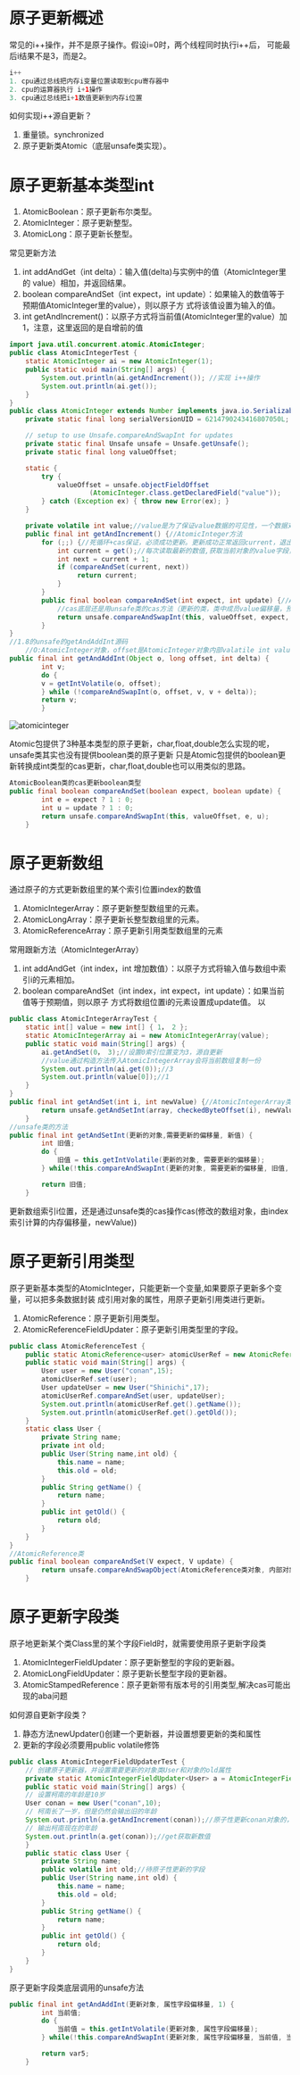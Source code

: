 # 原子更新概述

常见的i++操作，并不是原子操作。假设i=0时，两个线程同时执行i++后，
可能最后i结果不是3，而是2。
```java
i++
1. cpu通过总线把内存i变量位置读取到cpu寄存器中
2. cpu的运算器执行 i+1操作
3. cpu通过总线把i+1数值更新到内存i位置
```
如何实现i++源自更新？
1. 重量锁。synchronized
2. 原子更新类Atomic（底层unsafe类实现）。

# 原子更新基本类型int

1. AtomicBoolean：原子更新布尔类型。
2. AtomicInteger：原子更新整型。
3. AtomicLong：原子更新长整型。

常见更新方法
1. int addAndGet（int delta）：输入值(delta)与实例中的值（AtomicInteger里的
value）相加，并返回结果。
2. boolean compareAndSet（int expect，int update）：如果输入的数值等于预期值AtomicInteger里的value），则以原子方
式将该值设置为输入的值。
3. int getAndIncrement()：以原子方式将当前值(AtomicInteger里的value）加1，注意，这里返回的是自增前的值

```java
import java.util.concurrent.atomic.AtomicInteger;
public class AtomicIntegerTest {
    static AtomicInteger ai = new AtomicInteger(1);
    public static void main(String[] args) {
        System.out.println(ai.getAndIncrement()); //实现 i++操作
        System.out.println(ai.get());
    }
}
public class AtomicInteger extends Number implements java.io.Serializable {
    private static final long serialVersionUID = 6214790243416807050L;

    // setup to use Unsafe.compareAndSwapInt for updates
    private static final Unsafe unsafe = Unsafe.getUnsafe();
    private static final long valueOffset;

    static {
        try {
            valueOffset = unsafe.objectFieldOffset
                    (AtomicInteger.class.getDeclaredField("value"));
        } catch (Exception ex) { throw new Error(ex); }
    }

    private volatile int value;//value是为了保证value数据的可见性，一个数据对value更新同步到主存，读取从主存中读取
    public final int getAndIncrement() {//AtomicInteger方法
        for (;;) {//死循环+cas保证，必须成功更新。更新成功正常返回current，退出for死循环
            int current = get();//每次读取最新的数值,获取当前对象的value字段，通过unsafe+offset获得current
            int next = current + 1;
            if (compareAndSet(current, next))
                 return current;
            }
        } 
        public final boolean compareAndSet(int expect, int update) {//AtomicInteger方法
            //cas底层还是用unsafe类的cas方法（更新的类，类中成员value偏移量，预期数值，更新后数值）
            return unsafe.compareAndSwapInt(this, valueOffset, expect, update);
        }
}
//1.8的unsafe的getAndAddInt源码
    //O:AtomicInteger对象，offset是AtomicInteger对象内部valatile int value的偏移量，delta=1
public final int getAndAddInt(Object o, long offset, int delta) {
        int v;
        do {
        v = getIntVolatile(o, offset);
        } while (!compareAndSwapInt(o, offset, v, v + delta));
        return v;
        }
```
![atomicinteger](./imgs/第七章/atomicinteger.png)

Atomic包提供了3种基本类型的原子更新，char,float,double怎么实现的呢，unsafe类其实也没有提供boolean类的原子更新
只是Atomic包提供的boolean更新转换成int类型的cas更新，char,float,double也可以用类似的思路。
```java
AtomicBoolean类的cas更新boolean类型
public final boolean compareAndSet(boolean expect, boolean update) {
        int e = expect ? 1 : 0;
        int u = update ? 1 : 0;
        return unsafe.compareAndSwapInt(this, valueOffset, e, u);
    }
```

# 原子更新数组
通过原子的方式更新数组里的某个索引位置index的数值

1. AtomicIntegerArray：原子更新整型数组里的元素。
2. AtomicLongArray：原子更新长整型数组里的元素。
3. AtomicReferenceArray：原子更新引用类型数组里的元素

常用跟新方法（AtomicIntegerArray）
1. int addAndGet（int index，int 增加数值）：以原子方式将输入值与数组中索引i的元素相加。
2. boolean compareAndSet（int index，int expect，int update）：如果当前值等于预期值，则以原子
方式将数组位置i的元素设置成update值。
以

```java
public class AtomicIntegerArrayTest {
    static int[] value = new int[] { 1， 2 };
    static AtomicIntegerArray ai = new AtomicIntegerArray(value);
    public static void main(String[] args) {
        ai.getAndSet(0， 3);//设置0索引位置变为3，源自更新
        //value通过构造方法传入AtomicIntegerArray会将当前数组复制一份
        System.out.println(ai.get(0));//3
        System.out.println(value[0]);//1
    }
}
public final int getAndSet(int i, int newValue) {//AtomicIntegerArray类方法
        return unsafe.getAndSetInt(array, checkedByteOffset(i), newValue);
    }
//unsafe类的方法
public final int getAndSetInt(更新的对象,需要更新的偏移量, 新值) {
        int 旧值;
        do {
            旧值 = this.getIntVolatile(更新的对象, 需要更新的偏移量);
        } while(!this.compareAndSwapInt(更新的对象, 需要更新的偏移量, 旧值, 新值));

        return 旧值;
    }
```
更新数组索引i位置，还是通过unsafe类的cas操作cas(修改的数组对象，由index索引计算的内存偏移量，newValue))


# 原子更新引用类型
原子更新基本类型的AtomicInteger，只能更新一个变量,如果要原子更新多个变量，可以把多条数据封装
成引用对象的属性，用原子更新引用类进行更新。

1. AtomicReference：原子更新引用类型。
2. AtomicReferenceFieldUpdater：原子更新引用类型里的字段。
```java
public class AtomicReferenceTest {
    public static AtomicReference<user> atomicUserRef = new AtomicReference<user>();
    public static void main(String[] args) {
        User user = new User("conan",15);
        atomicUserRef.set(user);
        User updateUser = new User("Shinichi",17);
        atomicUserRef.compareAndSet(user, updateUser);
        System.out.println(atomicUserRef.get().getName());
        System.out.println(atomicUserRef.get().getOld());
    }
    static class User {
        private String name;
        private int old;
        public User(String name,int old) {
            this.name = name;
            this.old = old;
        }
        public String getName() {
            return name;
        }
        public int getOld() {
            return old;
        }
    }
}
//AtomicReference类
public final boolean compareAndSet(V expect, V update) {
        return unsafe.compareAndSwapObject(AtomicReference类对象, 内部对象的偏移量, 期待对象, 更新对象);
    }
```

# 原子更新字段类
原子地更新某个类Class里的某个字段Field时，就需要使用原子更新字段类

1. AtomicIntegerFieldUpdater：原子更新整型的字段的更新器。
2. AtomicLongFieldUpdater：原子更新长整型字段的更新器。
3. AtomicStampedReference：原子更新带有版本号的引用类型,解决cas可能出现的aba问题

如何源自更新字段类？
1. 静态方法newUpdater()创建一个更新器，并设置想要更新的类和属性
2. 更新的字段必须要用public volatile修饰

```java
public class AtomicIntegerFieldUpdaterTest {
    // 创建原子更新器，并设置需要更新的对象类User和对象的old属性
    private static AtomicIntegerFieldUpdater<User> a = AtomicIntegerFieldUpdater.newUpdater(User.class,"old");
    public static void main(String[] args) {
    // 设置柯南的年龄是10岁
    User conan = new User("conan",10);
    // 柯南长了一岁，但是仍然会输出旧的年龄
    System.out.println(a.getAndIncrement(conan));//原子性更新conan对象的，old年龄属性。
    // 输出柯南现在的年龄
    System.out.println(a.get(conan));//get获取新数值
    }
    public static class User {
        private String name;
        public volatile int old;//待原子性更新的字段
        public User(String name,int old) {
            this.name = name;
            this.old = old;
        }
        public String getName() {
            return name;
        }
        public int getOld() {
            return old;
        }
    }
}
```
原子更新字段类底层调用的unsafe方法
```java
public final int getAndAddInt(更新对象, 属性字段偏移量, 1) {
        int 当前值;
        do {
            当前值 = this.getIntVolatile(更新对象, 属性字段偏移量);
        } while(!this.compareAndSwapInt(更新对象, 属性字段偏移量, 当前值, 当前值 + 1));

        return var5;
    }
```